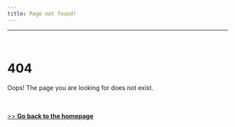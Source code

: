 ```yaml
---
title: Page not found!
---
```

---

&nbsp;    

# 404

Oops!
The page you are looking for does not exist.

&nbsp;    
&nbsp;    
[>> **Go back to the homepage**](https://simopt.github.io)
